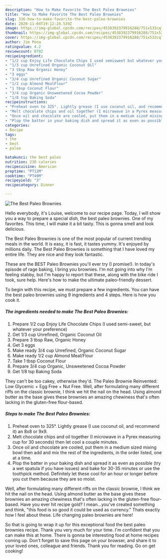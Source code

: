 ```yaml
---
description: "How to Make Favorite The Best Paleo Brownies"
title: "How to Make Favorite The Best Paleo Brownies"
slug: 316-how-to-make-favorite-the-best-paleo-brownies
date: 2020-11-04T19:12:24.539Z
image: https://img-global.cpcdn.com/recipes/4538392379916288/751x532cq70/the-best-paleo-brownies-recipe-main-photo.jpg
thumbnail: https://img-global.cpcdn.com/recipes/4538392379916288/751x532cq70/the-best-paleo-brownies-recipe-main-photo.jpg
cover: https://img-global.cpcdn.com/recipes/4538392379916288/751x532cq70/the-best-paleo-brownies-recipe-main-photo.jpg
author: Jim Pena
ratingvalue: 4.2
reviewcount: 8702
recipeingredient:
- "1/2 cup Enjoy Life Chocolate Chips I used semisweet but whatever your preference"
- "1/3 cup Unrefined Organic Coconut Oil"
- "3 tbsp Raw Organic Honey"
- "3 eggs"
- "3/4 cup Unrefined Organic Coconut Sugar"
- "1/2 cup Almond MealFlour"
- "1 tbsp Coconut Flour"
- "3/4 cup Organic Unsweetened Cocoa Powder"
- "1/8 tsp Baking Soda"
recipeinstructions:
- "Preheat oven to 325°. Lightly grease (I use coconut oil, and recommend it) an 8x8 or 9x9."
- "Melt chocolate chips and oil together (I microwave in a Pyrex measuring cup for 30 seconds) then let cool a couple minutes."
- "Once oil and chocolate are cooled, put them in a medium sized mixing bowl then add and mix the rest of the ingredients, in the order listed, one at a time."
- "Plop the batter in your baking dish and spread it as even as possible (try a wet spatula if you have issues) and bake for 30-35 minutes or use the toothpick method. Definitely let these cool for an hour or longer before you cut them because they are so moist."
categories:
- Recipe
tags:
- the
- best
- paleo

katakunci: the best paleo 
nutrition: 230 calories
recipecuisine: American
preptime: "PT12M"
cooktime: "PT49M"
recipeyield: "3"
recipecategory: Dinner

---
```



![The Best Paleo Brownies](https://img-global.cpcdn.com/recipes/4538392379916288/751x532cq70/the-best-paleo-brownies-recipe-main-photo.jpg)

Hello everybody, it's Louise, welcome to our recipe page. Today, I will show you a way to prepare a special dish, the best paleo brownies. One of my favorites. This time, I will make it a bit tasty. This is gonna smell and look delicious.

The Best Paleo Brownies is one of the most popular of current trending meals in the world. It is easy, it is fast, it tastes yummy. It's enjoyed by millions daily. The Best Paleo Brownies is something that I have loved my entire life. They are nice and they look fantastic.

These are the BEST Paleo Brownies you&#39;ll ever try (I promise!). In today&#39;s episode of rage baking, I bring you brownies. I&#39;m not going into why I&#39;m feeling stabby, but I&#39;m happy to report that these, along with the bike ride I took, sure help. Here&#39;s how to make the ultimate paleo-friendly dessert.


To begin with this recipe, we must prepare a few ingredients. You can have the best paleo brownies using 9 ingredients and 4 steps. Here is how you cook it.

<!--inarticleads1-->

##### The ingredients needed to make The Best Paleo Brownies:

1. Prepare 1/2 cup Enjoy Life Chocolate Chips (I used semi-sweet, but whatever your preference)
1. Get 1/3 cup Unrefined, Organic Coconut Oil
1. Prepare 3 tbsp Raw, Organic Honey
1. Get 3 eggs
1. Make ready 3/4 cup Unrefined, Organic Coconut Sugar
1. Make ready 1/2 cup Almond Meal/Flour
1. Take 1 tbsp Coconut Flour
1. Prepare 3/4 cup Organic, Unsweetened Cocoa Powder
1. Get 1/8 tsp Baking Soda


They can&#39;t be too cakey, otherwise they&#39;d. The Paleo Brownie Reinvented: Low Glycemic + Egg Free + Nut Free. Well, after formulating many different riffs on the classic brownie, I think we hit the nail on the head. Using almond butter as the base gives these brownies an amazing chewiness that&#39;s often lacking in the gluten-free flour-based. 

<!--inarticleads2-->

##### Steps to make The Best Paleo Brownies:

1. Preheat oven to 325°. Lightly grease (I use coconut oil, and recommend it) an 8x8 or 9x9.
1. Melt chocolate chips and oil together (I microwave in a Pyrex measuring cup for 30 seconds) then let cool a couple minutes.
1. Once oil and chocolate are cooled, put them in a medium sized mixing bowl then add and mix the rest of the ingredients, in the order listed, one at a time.
1. Plop the batter in your baking dish and spread it as even as possible (try a wet spatula if you have issues) and bake for 30-35 minutes or use the toothpick method. Definitely let these cool for an hour or longer before you cut them because they are so moist.


Well, after formulating many different riffs on the classic brownie, I think we hit the nail on the head. Using almond butter as the base gives these brownies an amazing chewiness that&#39;s often lacking in the gluten-free flour-based. Have you ever hit recipe gold? I mean…you&#39;ve created something and think, &#34;this food is so good it could be used as currency.&#34; Thats exactly how I feel about these. Life changing paleo brownies are here! 

So that is going to wrap it up for this exceptional food the best paleo brownies recipe. Thank you very much for your time. I'm confident that you can make this at home. There is gonna be interesting food at home recipes coming up. Don't forget to save this page on your browser, and share it to your loved ones, colleague and friends. Thank you for reading. Go on get cooking!
